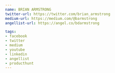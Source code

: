 ```yaml
---
name: BRIAN ARMSTRONG
twitter-url: https://twitter.com/brian_armstrong
medium-url: https://medium.com/@barmstrong
angellist-url: https://angel.co/bdarmstrong

tags:
- facebook
- twitter
- medium
- youtube
- linkedin
- angellist
- producthunt
---
```

